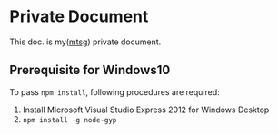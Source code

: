 # Private Document
This doc. is my([mtsg](mtsg4code@outlook.jp)) private document.

## Prerequisite for Windows10
To pass `npm install`, following procedures are required:
1. Install Microsoft Visual Studio Express 2012 for Windows Desktop
1. `npm install -g node-gyp`